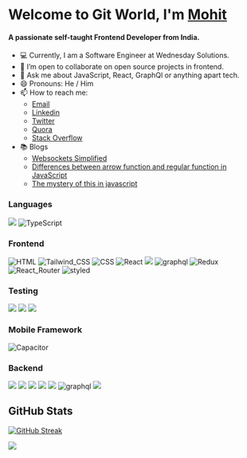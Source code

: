 # Welcome to Git World, I'm [Mohit](https://mohit-codes.github.io/)

<h4>A passionate self-taught Frontend Developer from India.</h4>

- 💻 Currently, I am a Software Engineer at Wednesday Solutions.
- 👯 I’m open to collaborate on open source projects in frontend.
- 💬 Ask me about JavaScript, React, GraphQl or anything apart tech.
- 😄 Pronouns: He / Him
- 📫 How to reach me:
  - [Email](mohitkush375@gmail.com)
  - [Linkedin](https://www.linkedin.com/in/mohit-kushwaha/)
  - [Twitter](https://twitter.com/Mohit_codes)
  - [Quora](https://www.quora.com/profile/Mohit-Kushwaha-63)
  - [Stack Overflow](https://stackoverflow.com/users/13734412/mohit-kushwaha)
- :books: Blogs
  - [Websockets Simplified](https://mohit-codes.hashnode.dev/websockets-simplified)
  - [Differences between arrow function and regular function in JavaScript](https://mohit-codes.hashnode.dev/differences-between-arrow-function-and-regular-function-in-javascript)
  - [The mystery of this in javascript](https://mohit-codes.hashnode.dev/the-mystery-of-this-in-javascript)

### Languages

<div>
<img src="https://img.shields.io/badge/JavaScript-F7DF1E?style=for-the-badge&logo=javascript&logoColor=black"/>
<img src="https://img.shields.io/badge/typescript%20-%23007ACC.svg?&style=for-the-badge&logo=typescript&logoColor=white" alt="TypeScript" />
</div>


### Frontend


<div>
<img src="https://img.shields.io/badge/HTML-E34F26?style=for-the-badge&logo=html5&logoColor=white"alt="HTML"/>
<img src="https://img.shields.io/badge/Tailwind_CSS-38B2AC?style=for-the-badge&logo=tailwind-css&logoColor=white"alt="Tailwind_CSS"/>
<img src="https://img.shields.io/badge/CSS-1572B6?&style=for-the-badge&logo=css3&logoColor=white"alt="CSS"/>
<img src="https://img.shields.io/badge/React-20232A?style=for-the-badge&logo=react&logoColor=61DAFB"alt="React"/>
<img src="https://img.shields.io/badge/Astro-9333EA?style=for-the-badge&logo=astro&logoColor=white"/>
<img src="https://img.shields.io/badge/GraphQl-E10098?style=for-the-badge&logo=graphql&logoColor=white"alt="graphql"/>
<img src="https://img.shields.io/badge/Redux-593D88?style=for-the-badge&logo=redux&logoColor=white" alt="Redux"/>
<img src="https://img.shields.io/badge/React_Router-CA4245?style=for-the-badge&logo=react-router&logoColor=white"alt="React_Router"/>
<img src="https://img.shields.io/badge/styled--components-DB7093?style=for-the-badge&logo=styled-components&logoColor=white" alt="styled"/>
</div>

### Testing

<div>
<img src="https://img.shields.io/badge/Jest-C21325?style=for-the-badge&logo=jest&logoColor=white"/>
<img src="https://img.shields.io/badge/Playwright-2EAD33.svg?&style=for-the-badge&logo=playwright&logoColor=white" />
<img src="https://img.shields.io/badge/Testing_Library-E33332?style=for-the-badge&logo=testing-library&logoColor=white"/>
</div>


### Mobile Framework

<div>
<img src="https://img.shields.io/badge/Capacitor-119EFF?style=for-the-badge&logo=Capacitor&logoColor=white" alt="Capacitor"/>  
<div>

### Backend

<div>
  <img src="https://img.shields.io/badge/MongoDB-%23000000.svg?&style=for-the-badge&logo=mongodb&logoColor=white"/>
  <img src="https://img.shields.io/badge/Express.js-404D59?style=for-the-badge"/>
  <img src="https://img.shields.io/badge/Node.js-43853D?style=for-the-badge&logo=node.js&logoColor=white"/>
<img src="https://img.shields.io/badge/MYSQL-316192?style=for-the-badge&logo=mysql&logoColor=white"/> 
<img src="https://img.shields.io/badge/PostgreSQL-316192?style=for-the-badge&logo=postgresql&logoColor=white"/>
<img src="https://img.shields.io/badge/GraphQl-E10098?style=for-the-badge&logo=graphql&logoColor=white"alt="graphql"/>
<img src="https://img.shields.io/badge/Sequelize-52B0E7?style=for-the-badge&logo=Sequelize&logoColor=white"/>

<!-- <img src="https://img.shields.io/badge/Material--UI-0081CB?style=for-the-badge&logo=material-ui&logoColor=white"/> -->

<!-- <img src="https://img.shields.io/badge/Netlify-00C7B7?style=for-the-badge&logo=netlify&logoColor=white"/> -->
<!-- <img src="https://img.shields.io/badge/Heroku-430098?style=for-the-badge&logo=heroku&logoColor=white"/> -->
</div>


## GitHub Stats

[![GitHub Streak](https://github-readme-streak-stats.herokuapp.com/?user=mohit-codes)](https://github.com/mohit-codes/github-readme-streak-stats)

<div>
  <img src="https://github-readme-stats.vercel.app/api?username=mohit-codes&count_private=true&include_all_commits=true&custom_title=Mohit's GitHub stats&show_icons=true&title_color=fb8c00" />
</div>

<!--
- 🌱 I’m currently learning ...
- 👯 I’m looking to collaborate on ...
- 🤔 I’m looking for help with ...
- 😄 Pronouns: ...
- ⚡ Fun fact: ...
-->
